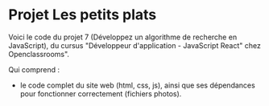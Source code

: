 # Projet Les petits plats
Voici le code du projet 7 (Développez un algorithme de recherche en JavaScript), du cursus "Développeur d'application - JavaScript React" chez Openclassrooms".

Qui comprend :
- le code complet du site web (html, css, js), ainsi que ses dépendances pour fonctionner correctement (fichiers photos).
